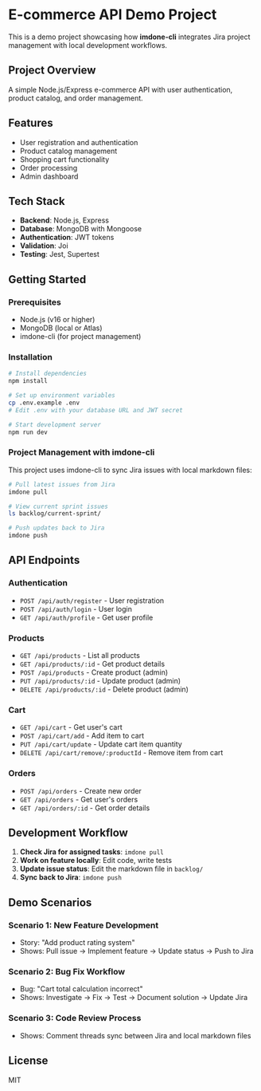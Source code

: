 # E-commerce API Demo Project

This is a demo project showcasing how **imdone-cli** integrates Jira project management with local development workflows.

## Project Overview
A simple Node.js/Express e-commerce API with user authentication, product catalog, and order management.

## Features
- User registration and authentication
- Product catalog management
- Shopping cart functionality
- Order processing
- Admin dashboard

## Tech Stack
- **Backend**: Node.js, Express
- **Database**: MongoDB with Mongoose
- **Authentication**: JWT tokens
- **Validation**: Joi
- **Testing**: Jest, Supertest

## Getting Started

### Prerequisites
- Node.js (v16 or higher)
- MongoDB (local or Atlas)
- imdone-cli (for project management)

### Installation
```bash
# Install dependencies
npm install

# Set up environment variables
cp .env.example .env
# Edit .env with your database URL and JWT secret

# Start development server
npm run dev
```

### Project Management with imdone-cli
This project uses imdone-cli to sync Jira issues with local markdown files:

```bash
# Pull latest issues from Jira
imdone pull

# View current sprint issues
ls backlog/current-sprint/

# Push updates back to Jira
imdone push
```

## API Endpoints

### Authentication
- `POST /api/auth/register` - User registration
- `POST /api/auth/login` - User login
- `GET /api/auth/profile` - Get user profile

### Products
- `GET /api/products` - List all products
- `GET /api/products/:id` - Get product details
- `POST /api/products` - Create product (admin)
- `PUT /api/products/:id` - Update product (admin)
- `DELETE /api/products/:id` - Delete product (admin)

### Cart
- `GET /api/cart` - Get user's cart
- `POST /api/cart/add` - Add item to cart
- `PUT /api/cart/update` - Update cart item quantity
- `DELETE /api/cart/remove/:productId` - Remove item from cart

### Orders
- `POST /api/orders` - Create new order
- `GET /api/orders` - Get user's orders
- `GET /api/orders/:id` - Get order details

## Development Workflow

1. **Check Jira for assigned tasks**: `imdone pull`
2. **Work on feature locally**: Edit code, write tests
3. **Update issue status**: Edit the markdown file in `backlog/`
4. **Sync back to Jira**: `imdone push`

## Demo Scenarios

### Scenario 1: New Feature Development
- Story: "Add product rating system"
- Shows: Pull issue → Implement feature → Update status → Push to Jira

### Scenario 2: Bug Fix Workflow  
- Bug: "Cart total calculation incorrect"
- Shows: Investigate → Fix → Test → Document solution → Update Jira

### Scenario 3: Code Review Process
- Shows: Comment threads sync between Jira and local markdown files

## License
MIT
